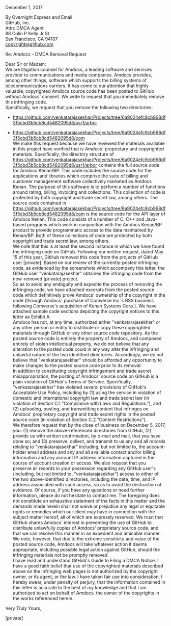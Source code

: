 December 1, 2017

By Overnight Express and Email  
GitHub, Inc.  
Attn: DMCA Agent  
88 Colin P Kelly Jr St  
San Francisco, CA 94107  
copyright@github.com  

Re: Amdocs - DMCA Removal Request

Dear Sir or Madam:  
We are litigation counsel for Amdocs, a leading software and services provider to communications and media companies. Amdocs provides, among other things, software which supports the billing systems of telecommunications carriers. It has come to our attention that highly valuable, copyrighted Amdocs source code has been posted to GitHub without Amdocs' consent. We write to request that you immediately remove this infringing code.  
Specifically, we request that you remove the following two directories:

* https://github.com/venkatarajasekhar/Projects/tree/6a9024efc9cb968df3f5cbd3b5cb8cd5482095d8/usr1/arbor

* https://github.com/venkatarajasekhar/Projects/tree/6a9024efc9cb968df3f5cbd3b5cb8cd5482095d8/com  
We make this request because we have reviewed the materials available in this project have verified that is Amdocs' proprietary and copyrighted materials. Specifically, the directory structure of https://github.com/venkatarajasekhar/Projects/tree/6a9024efc9cb968df3f5cbd3b5cb8cd5482095d8/usr1/arbor contains the full source code for Amdocs Kenan/BP. This code includes the source code for the applications and libraries which comprise the suite of billing and customer management software collectively marketed as Amdocs Kenan. The purpose of this software is to perform a number of functions around rating, billing, invoicing and collections. This collection of code is protected by both copyright and trade secret law, among others. The source code contained in https://github.com/venkatarajasekhar/Projects/tree/6a9024efc9cb968df3f5cbd3b5cb8cd5482095d8/com is the source code for the API layer of Amdocs Kenan. This code consists of a number of C, C++ and Java-based programs which work in conjunction with the Amdocs Kenan/BP product to provide programmatic access to the data maintained by Kenan/BP. Both of these collections of code are protected by both copyright and trade secret law, among others.  
We note that this is at least the second instance in which we have found the infringing code on GitHub. Following our written request, dated May 15 of this year, GitHub removed this code from the projects of GitHub user [private]. Based on our review of the currently-posted infringing code, as evidenced by the screenshots which accompany this letter, the GitHub user "venkatarajasekhar" obtained the infringing code from the now-removed [private] project.  
So as to avoid any ambiguity and expedite the process of removing the infringing code, we have attached excerpts from the posted source code which definitively prove Amdocs' ownership of the copyright in the code (through Amdocs' purchase of Comverse Inc.'s BSS business following Comverse's acquisition of Kenan Systems Corp.). We have attached sample code sections depicting the copyright notices to this letter as Exhibit A.  
Amdocs has not, at any time, authorized either "venkatarajasekhar" or any other person or entity to distribute or copy these copyrighted materials through GitHub or any other source code repository. As the posted source code is entirely the property of Amdocs, and composed entirely of stolen intellectual property, we do not believe that any alteration to the posted code could in any way alter the infringing and unlawful nature of the two identified directories. Accordingly, we do not believe that "venkatarajasekhar" should be afforded any opportunity to make changes to the posted source code prior to its removal.  
In addition to constituting copyright infringement and trade secret misappropriation, the posting of Amdocs' source code on GitHub is a plain violation of GitHub's Terms of Service. Specifically, "venkatarajasekhar" has violated several provisions of GitHub's Acceptable Use Policy, including by (1) using the service in violation of domestic and international copyright law and trade secret law (in violation of Section C.1 "Compliance with Laws and Regulations."), and (2) uploading, posting, and transmitting content that infringes on Amdocs' proprietary copyright and trade secret rights in the posted source code (in violation of Section C.2 "Content Restrictions").  
We therefore request that by the close of business on December 5, 2017, you: (1) remove the above-referenced directories from GitHub, (2) provide us with written confirmation, by e-mail and mail, that you have done so; and (3) preserve, collect, and transmit to us any and all records relating to "venkatarajasekhar" including, but not limited to, the account-holder email address and any and all available contact and/or billing information and any account IP address information captured in the course of account creation or access. We also request that you preserve all records in your possession regarding any GitHub user's (including, but not limited to, "venkatarajasekhar") access to either of the two above-identified directories, including the date, time, and IP address associated with such access, so as to avoid the destruction of evidence. Of course, if you have any questions or need further information, please do not hesitate to contact me.
The foregoing does not constitute an exhaustive statement of the facts in this matter and the demands made herein shall not waive or prejudice any legal or equitable rights or remedies which our client may have in connection with the subject matter hereof, all of which are expressly reserved. We trust that GitHub shares Amdocs' interest in preventing the use of GitHub to distribute unlawfully copies of Amdocs' proprietary source code, and that we can resolve this manner in an expedient and amicable manner. We note, however, that due to the extreme sensitivity and value of the posted source code, Amdocs will take whatever action it deems appropriate, including possible legal action against GitHub, should the infringing materials not be promptly removed.  
I have read and understand GitHub's Guide to Filing a DMCA Notice. I have a good faith belief that use of the copyrighted materials described above on the infringing web pages is not authorized by the copyright owner, or its agent, or the law. I have taken fair use into consideration. I hereby swear, under penalty of perjury, that the information contained in this letter is accurate to the best of my knowledge and that I am authorized to act on behalf of Amdocs, the owner of the copyrights in the works referenced herein.

Very Truly Yours,

[private]

